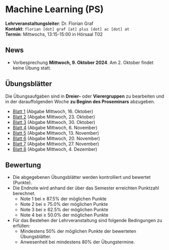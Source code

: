 # Machine Learning (PS)

**Lehrveranstaltungsleiter**: Dr. Florian Graf  
**Kontakt**: `florian [dot] graf [at] plus [dot] ac [dot] at`  
**Termin**: Mittwochs, 13:15-15:00 in Hörsaal T02


## News

- Vorbesprechung **Mittwoch, 9. Oktober 2024**. Am 2. Oktober findet keine Übung statt.


## Übungsblätter
Die Übungsaufgaben sind in **Dreier-** oder **Vierergruppen** zu bearbeiten und in der darauffolgenden Woche **zu Beginn des Proseminars** abzugeben.
- [Blatt 1](Material/blatt1.pdf) (Abgabe Mittwoch, 16. Oktober)
- [Blatt 2](Material/blatt2.pdf) (Abgabe Mittwoch, 23. Oktober)
- [Blatt 3](Material/blatt3.pdf) (Abgabe Mittwoch, 30. Oktober)
- [Blatt 4](Material/blatt4.pdf) (Abgabe Mittwoch, 6. November)
- [Blatt 5](Material/blatt5.pdf) (Abgabe Mittwoch, 13. November)
- [Blatt 6](Material/blatt6.pdf) (Abgabe Mittwoch, 20. November)
- [Blatt 7](Material/blatt7.pdf) (Abgabe Mittwoch, 27. November)
- [Blatt 8](Material/blatt8.pdf) (Abgabe Mittwoch, 4. Dezember)


## Bewertung
- Die abgegebenen Übungsblätter werden kontrolliert und bewertet (Punkte).
- Die Endnote wird anhand der über das Semester erreichten Punktzahl berechnet.
  - Note 1 bei ≥ 87.5% der möglichen Punkte
  - Note 2 bei ≥ 75.0% der möglichen Punkte
  - Note 3 bei ≥ 62.5% der möglichen Punkte
  - Note 4 bei ≥ 50.0% der möglichen Punkte
- Für das Bestehen der Lehrveranstaltung sind folgende Bedingungen zu erfüllen:
  - Mindestens 50% der möglichen Punkte der bewerteten Übungsblätter.
  - Anwesenheit bei mindestens 80% der Übungstermine.
